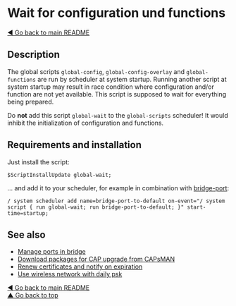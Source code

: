 # Wait for configuration und functions

[◀ Go back to main README](../)

## Description

The global scripts `global-config`, `global-config-overlay` and `global-functions` are run by scheduler at system startup. Running another script at system startup may result in race condition where configuration and/or function are not yet available. This script is supposed to wait for everything being prepared.

Do **not** add this script `global-wait` to the `global-scripts` scheduler! It would inhibit the initialization of configuration and functions.

## Requirements and installation

Just install the script:

```text
$ScriptInstallUpdate global-wait;
```

... and add it to your scheduler, for example in combination with [bridge-port](bridge-port.md):

```text
/ system scheduler add name=bridge-port-to-default on-event="/ system script { run global-wait; run bridge-port-to-default; }" start-time=startup;
```

## See also

* [Manage ports in bridge](bridge-port.md)
* [Download packages for CAP upgrade from CAPsMAN](capsman-download-packages.md)
* [Renew certificates and notify on expiration](check-certificates.md)
* [Use wireless network with daily psk](daily-psk.md)

[◀ Go back to main README](../)  
[▲ Go back to top](global-wait.md#top)

